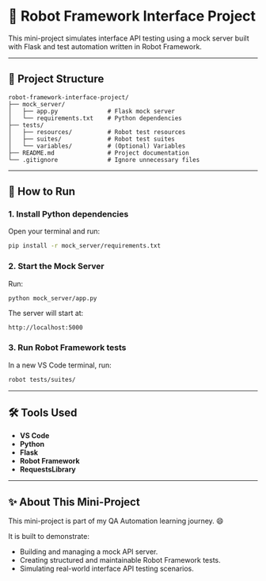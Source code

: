 # 🤖 Robot Framework Interface Project

This mini-project simulates interface API testing using a mock server built with Flask and test automation written in Robot Framework.

---

## 📂 Project Structure

```
robot-framework-interface-project/
├── mock_server/
│   ├── app.py              # Flask mock server
│   └── requirements.txt    # Python dependencies
├── tests/
│   ├── resources/          # Robot test resources
│   ├── suites/             # Robot test suites
│   └── variables/          # (Optional) Variables
├── README.md               # Project documentation
└── .gitignore              # Ignore unnecessary files
```

---

## 🚀 How to Run

### 1. Install Python dependencies

Open your terminal and run:

```bash
pip install -r mock_server/requirements.txt
```

### 2. Start the Mock Server

Run:

```bash
python mock_server/app.py
```

The server will start at:

```
http://localhost:5000
```

### 3. Run Robot Framework tests

In a new VS Code terminal, run:

```bash
robot tests/suites/
```

---

## 🛠️ Tools Used

- **VS Code**
- **Python**
- **Flask**
- **Robot Framework**
- **RequestsLibrary**

---

## ✨ About This Mini-Project

This mini-project is part of my QA Automation learning journey. 😄

It is built to demonstrate:

- Building and managing a mock API server.
- Creating structured and maintainable Robot Framework tests.
- Simulating real-world interface API testing scenarios.
